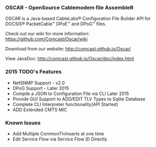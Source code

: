 ### OSCAR - OpenSource Cablemodem file AssembleR

OSCAR is a Java-based CableLabs&reg; Configuration File Builder API for DOCSIS&reg; PacketCable&trade; DPoE&trade; and DPoG&trade; files.

Check out our wiki for more information: https://github.com/Comcast/Oscar/wiki

Download from our website: http://comcast.github.io/Oscar/

View JavaDoc: http://comcast.github.io/Oscar/doc/index.html

### 2015 TODO's Features

* NetSNMP Support - v2.0
* DPoG Support - Later 2015
* Compile a JSON to Configuration File via CLI Later 2015
* Provide GUI Support to ADD/EDIT TLV Types to Sqlite Database
* Complete CLI Interpreter functionality(API Started)
* ADD Extended CMTS MIC

### Known Issues

* Add Multiple CommonTlvInserts at one time
* Edit Service Flow via Service Flow ID Directly

